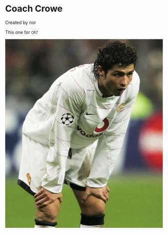 # Coach Crowe

Created by nor

This one for `CR7` 

![CR7](https://raw.githubusercontent.com/norcrowe/CoachCrowe-iOS/main/CR7.png)

